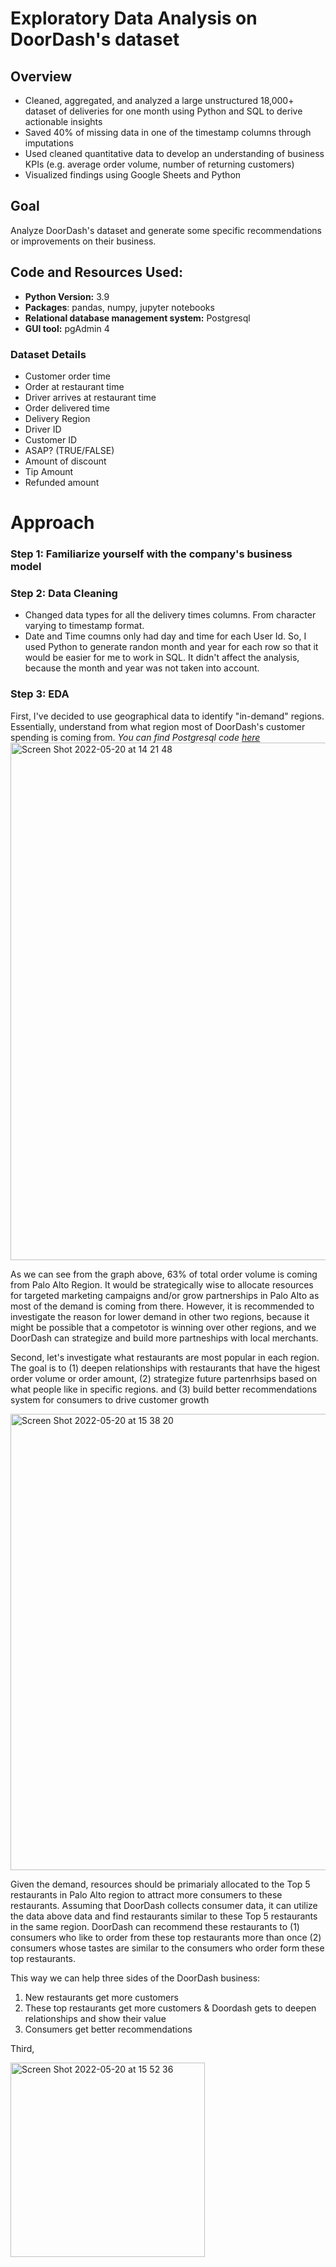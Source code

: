 # Exploratory Data Analysis on DoorDash's dataset  

## Overview

* Cleaned, aggregated, and analyzed a large unstructured 18,000+ dataset of deliveries for one month using Python and SQL to derive actionable insights 
* Saved 40% of missing data in one of the timestamp columns through imputations 
* Used cleaned quantitative data to develop an understanding of business KPIs (e.g. average order volume, number of returning customers)
* Visualized findings using Google Sheets and Python 

## Goal
Analyze DoorDash's dataset and generate some specific recommendations or improvements on their business.

## Code and Resources Used:
* **Python Version:** 3.9 
* **Packages**: pandas, numpy, jupyter notebooks
* **Relational database management system:** Postgresql 
* **GUI tool:** pgAdmin 4

### Dataset Details 

* Customer order time
* Order at restaurant time
* Driver arrives at restaurant time
* Order delivered time
* Delivery Region 
* Driver ID
* Customer ID
* ASAP? (TRUE/FALSE)
* Amount of discount
* Tip Amount 
* Refunded amount

# Approach

### Step 1: Familiarize yourself with the company's business model

### Step 2: Data Cleaning 
* Changed data types for all the delivery times columns. From character varying to timestamp format. 
* Date and Time coumns only had day and time for each User Id. So, I used Python to generate randon month and year for each row so that it would be easier for me to work in SQL. It didn't affect the analysis, because the month and year was not taken into account. 

### Step 3: EDA
First, I've decided to use geographical data to identify "in-demand" regions. Essentially, understand from what region most of DoorDash's customer spending is coming from. *You can find Postgresql code [here](https://github.com/malikabaymuradova/DoorDash/blob/main/SQL_queries/all_sql_queries.sql)*
<img width="828" alt="Screen Shot 2022-05-20 at 14 21 48" src="https://user-images.githubusercontent.com/104313288/169589592-f80852f8-8b9d-442a-a309-97ad37118ebe.png">

As we can see from the graph above, 63% of total order volume is coming from Palo Alto Region. It would be strategically wise to allocate resources for targeted marketing campaigns and/or grow partnerships in Palo Alto as most of the demand is coming from there. However, it is recommended to investigate the reason for lower demand in other two regions, because it might be possible that a competotor is winning over other regions, and we DoorDash can strategize and build more partneships with local merchants.

Second, let's investigate what restaurants are most popular in each region. The goal is to (1) deepen relationships with restaurants that have the higest order volume or order amount, (2) strategize future partenrhsips based on what people like in specific regions. and (3) build better recommendations system for consumers to drive customer growth

<img width="730" alt="Screen Shot 2022-05-20 at 15 38 20" src="https://user-images.githubusercontent.com/104313288/169599745-a974992f-ca38-417d-9cb6-5feb34a67a5b.png">

Given the demand, resources should be primarialy allocated to the Top 5 restaurants in Palo Alto region to attract more consumers to these restaurants. 
Assuming that DoorDash collects consumer data, it can utilize the data above data and find restaurants similar to these Top 5 restaurants in the same region. DoorDash can  recommend these restaurants to (1) consumers who like to order from these top restaurants more than once (2) consumers whose tastes are similar to the consumers who order form these top restaurants. 

This way we can help three sides of the DoorDash business:
1) New restaurants get more customers
2) These top restaurants get more customers & Doordash gets to deepen relationships and show their value
3) Consumers get better recommendations 

Third, 

<img width="311" alt="Screen Shot 2022-05-20 at 15 52 36" src="https://user-images.githubusercontent.com/104313288/169601488-2d95c1a8-7c28-4519-abe5-273712487df5.png">


